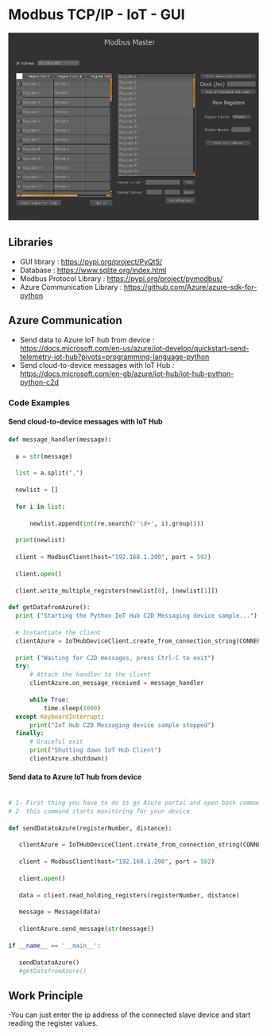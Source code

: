 # Modbus TCP/IP - IoT - GUI

![Screenshot](app.PNG)

 ## Libraries
 - GUI library : https://pypi.org/project/PyQt5/
 - Database : https://www.sqlite.org/index.html
 - Modbus Protocol Library : https://pypi.org/project/pymodbus/
 - Azure Communication Library : https://github.com/Azure/azure-sdk-for-python

 ## Azure Communication
 
 - Send data to Azure IoT hub from device : https://docs.microsoft.com/en-us/azure/iot-develop/quickstart-send-telemetry-iot-hub?pivots=programming-language-python
 - Send cloud-to-device messages with IoT Hub : https://docs.microsoft.com/en-gb/azure/iot-hub/iot-hub-python-python-c2d
 
 ### Code Examples
 #### Send cloud-to-device messages with IoT Hub
  ```python
 def message_handler(message):

    a = str(message)

    list = a.split(",")

    newlist = []

    for i in list:

        newlist.append(int(re.search(r'\d+', i).group()))
    
    print(newlist)

    client = ModbusClient(host="192.168.1.200", port = 502)

    client.open()

    client.write_multiple_registers(newlist[0], [newlist[1]])
  
def getDatafromAzure():
    print ("Starting the Python IoT Hub C2D Messaging device sample...")

    # Instantiate the client
    clientAzure = IoTHubDeviceClient.create_from_connection_string(CONNECTION_STRING)

    print ("Waiting for C2D messages, press Ctrl-C to exit")
    try:
        # Attach the handler to the client
        clientAzure.on_message_received = message_handler

        while True:
            time.sleep(1000)
    except KeyboardInterrupt:
        print("IoT Hub C2D Messaging device sample stopped")
    finally:
        # Graceful exit
        print("Shutting down IoT Hub Client")
        clientAzure.shutdown()
 ```
 #### Send data to Azure IoT hub from device
 ```python

# 1- First thing you have to do is go Azure portal and open bash command line then write az iot hub monitor-events --hub-name modbus-tcp-iot --device-id mypi
# 2- this command starts monitoring for your device

def sendDatatoAzure(registerNumber, distance):

    clientAzure = IoTHubDeviceClient.create_from_connection_string(CONNECTION_STRING)

    client = ModbusClient(host="192.168.1.200", port = 502)

    client.open()

    data = client.read_holding_registers(registerNumber, distance)

    message = Message(data)

    clientAzure.send_message(str(message))
    
if __name__ == '__main__':

    sendDatatoAzure()
    #getDatafromAzure()
 ```
 ## Work Principle
 
 -You can just enter the ip address of the connected slave device and start reading the register values.
